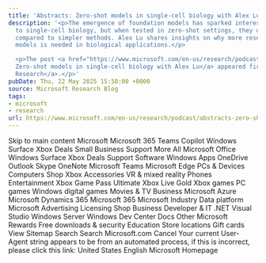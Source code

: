```yaml
---
title: 'Abstracts: Zero-shot models in single-cell biology with Alex Lu'
description: '<p>The emergence of foundation models has sparked interest in applications
  to single-cell biology, but when tested in zero-shot settings, they underperform
  compared to simpler methods. Alex Lu shares insights on why more research on AI
  models is needed in biological applications.</p>

  <p>The post <a href="https://www.microsoft.com/en-us/research/podcast/abstracts-zero-shot-models-in-single-cell-biology-with-alex-lu/">Abstracts:
  Zero-shot models in single-cell biology with Alex Lu</a> appeared first on <a href="https://www.microsoft.com/en-us/research">Microsoft
  Research</a>.</p>'
pubDate: Thu, 22 May 2025 15:58:00 +0000
source: Microsoft Research Blog
tags:
- microsoft
- research
url: https://www.microsoft.com/en-us/research/podcast/abstracts-zero-shot-models-in-single-cell-biology-with-alex-lu/
---
```


Skip to main content
Microsoft
Microsoft 365
Teams
Copilot
Windows
Surface
Xbox
Deals
Small Business
Support
More
All Microsoft
Office
Windows
Surface
Xbox
Deals
Support
Software
Windows Apps
OneDrive
Outlook
Skype
OneNote
Microsoft Teams
Microsoft Edge
PCs & Devices
Computers
Shop Xbox
Accessories
VR & mixed reality
Phones
Entertainment
Xbox Game Pass Ultimate
Xbox Live Gold
Xbox games
PC games
Windows digital games
Movies & TV
Business
Microsoft Azure
Microsoft Dynamics 365
Microsoft 365
Microsoft Industry
Data platform
Microsoft Advertising
Licensing
Shop Business
Developer & IT
.NET
Visual Studio
Windows Server
Windows Dev Center
Docs
Other
Microsoft Rewards
Free downloads & security
Education
Store locations
Gift cards
View Sitemap
Search
Search Microsoft.com
Cancel
Your current User-Agent string appears to be from an automated process, if this is incorrect, please click this link:
United States English Microsoft Homepage